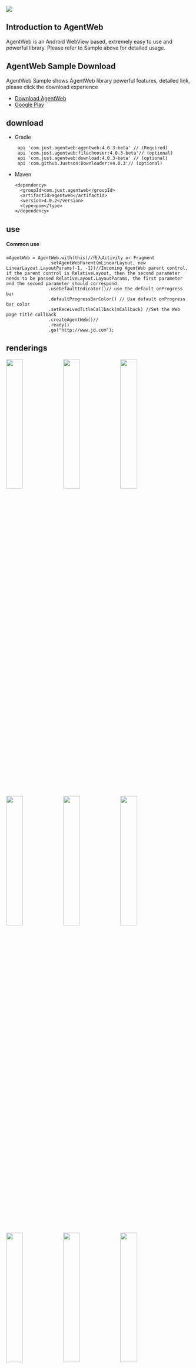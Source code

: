![](./img/logo.png)


## Introduction to AgentWeb


AgentWeb is an Android WebView based, extremely easy to use and powerful library. Please refer to Sample above for detailed usage. 



## AgentWeb Sample Download
AgentWeb Sample shows AgentWeb library powerful features, detailed link, please click the download experience

* [Download AgentWeb](./agentweb.apk)
* [Google Play](https://play.google.com/store/apps/details?id=com.just.agentweb.sample) 

## download


* Gradle 
   
   ```
    api 'com.just.agentweb:agentweb:4.0.3-beta' // (Required)
    api 'com.just.agentweb:filechooser:4.0.3-beta'// (optional)
    api 'com.just.agentweb:download:4.0.3-beta' // (optional)
    api 'com.github.Justson:Downloader:v4.0.3'// (optional)
   ```
* Maven
	
	```
	<dependency>
 	  <groupId>com.just.agentweb</groupId>
 	  <artifactId>agentweb</artifactId>
	  <version>4.0.2</version>
	  <type>pom</type>
	</dependency>
	
	```
	
	
	
## use
#### Common use

```
mAgentWeb = AgentWeb.with(this)//传入Activity or Fragment
                .setAgentWebParent(mLinearLayout, new LinearLayout.LayoutParams(-1, -1))//Incoming AgentWeb parent control, if the parent control is RelativeLayout, then the second parameter needs to be passed RelativeLayout.LayoutParams, the first parameter and the second parameter should correspond.
                .useDefaultIndicator()// use the default onProgress bar
                .defaultProgressBarColor() // Use default onProgress bar color
                .setReceivedTitleCallback(mCallback) //Set the Web page title callback
                .createAgentWeb()//
                .ready()
                .go("http://www.jd.com");

```




## renderings
<a href="img/img-function-list.png"><img src="img/img-function-list.png" width="30%"/></a> <a href="img/img-permission.png"><img src="img/img-permission.png" width="30%"/></a> <a href="img/img-sonic.png"><img src="img/img-sonic.png" width="30%"/></a>

<a href="img/img-scheme.png"><img src="img/img-scheme.png" width="30%"/></a> <a href="img/img-download.png"><img src="img/img-download.png" width="30%"/></a> <a href="img/img-bounce.png"><img src="img/img-bounce.png" width="30%"/></a>

<a href="img/jd.png"><img src="img/jd.png" width="30%"/></a> <a href="img/wechat pay.png"><img src="img/wechat pay.png" width="30%"/></a> <a href="img/alipay.png"><img src="img/alipay.png" width="30%"/></a>

<a href="img/js.png"><img src="img/js.png" width="30%"/></a> <a href="img/custom setting.png"><img src="img/custom setting.png" width="30%"/></a> <a href="img/video.png"><img src="img/video.png" width="30%"/></a>



* #### call Javascript method stitching too much trouble? Please see.
```
// Javascript method
Function callByAndroid () {
      Console.log ("callByAndroid")
  }
// Android end
MAgentWeb.getJsEntraceAccess (). QuickCallJs ("callByAndroid");
//onResult
ConsoleMessage: callByAndroid lineNumber: 27
```

* #### Javascript call Java
```
// Android side, AndroidInterface is an injection class, which has a no parameter method: callAndroid
AddjavaObject ("android", new AndroidInterface (mAgentWeb, this));
/ / In Js will be able to pass
Window.android.callAndroid () / / call the Java layer AndroidInterface class callAndroid method
```


* #### event handling
```
@Override
		Public boolean onKeyDown (int keyCode, KeyEvent event) {
        If (mAgentWeb.handleKeyEvent (keyCode, event)) {
            Return true;
        }
        Return super.onKeyDown (keyCode, event);
    }	
```

* #### Follow the Activity Or Fragment life cycle, the release of CPU more power.

```
	@Override
    Protected void onPause () {
        MAgentWeb.getWebLifeCycle (). OnPause ();
        Super.onPause ();

    }

    @Override
    Protected void onResume () {
        MAgentWeb.getWebLifeCycle (). OnResume ();
        Super.onResume ();
    }
```

* #### <del>File upload processing</del>
```java
    @Override
    Protected void onActivityResult (int requestCode, int resultCode, Intent data) {
        MAgentWeb.uploadFileResult (requestCode, resultCode, data);
        Super.onActivityResult (requestCode, resultCode, data);
 }
```

* #### full screen video playback
```
<! - If your application needs to use the video, then please use the AgentWeb Activity corresponding to the list file to add the following configuration ->
Android: hardwareAccelerated = "true"
Android: configChanges = "orientation | screenSize"
```

* #### positioning
```
<! - AgentWeb is the default boot location, please add the following permissions in your AndroidManifest file. ->
    <Uses-permission android: name = "android.permission.ACCESS_FINE_LOCATION" />
    <Uses-permission android: name = "android.permission.ACCESS_COARSE_LOCATION" />
```

* #### WebChromeClient Or WebViewClient handles business logic
```
// AgentWeb maintains the use of WebView,
MAgentWeb = AgentWeb.with (this) //
                .setAgentWebParent (mLinearLayout, new LinearLayout.LayoutParams (-1, -1)) //
                .useDefaultIndicator () //
                .defaultProgressBarColor ()
                .setReceivedTitleCallback (mCallback)
                .setWebChromeClient (mWebChromeClient)
                .setWebViewClient (mWebViewClient)
                .setSecutityType (AgentWeb.SecurityType.strict)
                .createAgentWeb () //
                .ready ()
                .go (getUrl ());
// WebViewClient
Private WebViewClient mWebViewClient = new WebViewClient () {
        @Override
        Public void onPageStarted (WebView view, String url, Bitmap favicon) {
           // do you work
        }
    };
    // WebChromeClient
    Private WebChromeClient mWebChromeClient = new WebChromeClient () {
        @Override
        Public void onProgressChanged (WebView view, int newProgress) {
            // do you work
        }
    };
```

* #### Get WebView
```
 WebView mWebView = mAgentWeb.getWebCreator (). Get ();
```

* #### Sync cookies
```
AgentWebConfig.syncCookies ("http://www.jd.com", "ID = XXXX")
```

* #### MiddleWareWebChromeBase supports multiple WebChromeClients
```java
// Slightly, please see Sample
```
* #### MiddleWareWebClientBase supports multiple WebViewClient
```java
// Slightly, please see Sample
```

* #### View Cookies
```
String cookies = AgentWebConfig.getCookiesByUrl (targetUrl);
```


* #### AgentWeb Complete use
```java
mAgentWeb = AgentWeb.with (this) //
                .setAgentWebParent ((LinearLayout) view, new LinearLayout.LayoutParams (-1, -1)) // The AgentWeb parent passed in.
                .setIndicatorColorWithHeight (-1, 2) / / Set the color and height of the onProgress bar, -1 is the default value, the height is 2, the unit is dp.
                .setAgentWebWebSettings (getSettings ()) // Set AgentWebSettings.
                .setWebViewClient (mWebViewClient) // WebViewClient, same as WebView, but do not get WebView calling setWebViewClient (xx) method, which will override AgentWeb DefaultWebClient and the corresponding middleware will also fail.
                .setWebChromeClient (mWebChromeClient) // WebChromeClient
                .setPermissionInterceptor (mPermissionInterceptor) / / permission to intercept 2.0.0 join.
                .setReceivedTitleCallback (mCallback) // Title callback.
                . SetSecurityType (AgentWeb.SecurityType.strict) / / strict mode Android 4.2.2 The following will give up the injection of the object, use AgentWebView did not affect.
                .addDownLoadResultListener (mDownloadListener) // Download callback
                .setAgentWebUIController (new UIController (getActivity ())) // Custom UI AgentWeb3.0.0 join.
                .setMainFrameErrorView (R.layout.agentweb_error_page, -1) / / Parameter 1 is the layout of the onResult display, parameter 2 Click refresh control ID -1 Click to refresh the entire layout Click AgentWeb 3.0.0 to join.
                .useMiddleWareWebChrome (getMiddleWareWebChrome ()) // Set up WebChromeClient middleware, support multiple WebChromeClient, AgentWeb 3.0.0 join.
                .useMiddleWareWebClient (getMiddleWareWebClient ()) / / Set WebViewClient middleware, support multiple WebViewClient, AgentWeb 3.0.0 join.
                . OpenParallelDownload () / / open parallel download, the default serial download.
                .setNotifyIcon (R.mipmap.download) // Download notification icon.
                .setOpenOtherPageWays (DefaultWebClient.OpenOtherPageWays.ASK) / / open other pages, the pop-up query users to other applications AgentWeb 3.0.0 to join.
                .interceptUnkownScheme () / / Interception Scheme AgentWeb 3.0.0 can not find the relevant page to join.
                .createAgentWeb () // Create AgentWeb.
                .ready () / / Set WebSettings.
                .go (getUrl ()); // WebView Load and display the URL page.
```

## Precautions
* Alipay need to use the introduction of Alipay SDK, and dependent on the project, WeChat payment do not need to do any operation.
* AgentWeb‘s internal use of AlertDialog depends on the `AppCompat` theme.
* `setAgentWebParent` does not support `ConstraintLayout`.
* `mAgentWeb.getWebLifeCycle (). onPause ();` Will pause all `WebView` in the application.
* `minSdkVersion` 16 or less Customize` WebView` Please be aware of communication safety with `JS`.

## ProGuard rules
If your project needs to be proguard , please add the following configuration

```
-keep class com.just.agentweb.** {
    *;
}
-dontwarn com.just.agentweb.**

```
Java injection class do not proguard, such as sample inside the AndroidInterface class, need Keep.

```
-keepclassmembers class com.just.library.agentweb.AndroidInterface {*;}
```

## update log
* v_3.0.0 update
	* Add MiddlewareWebChromeBase middleware, support multiple WebChromeClient.
	* Add `MiddleWareWebClientBase` middleware, support multiple` WebViewClient`.
	* Added the default onResult page, and supports custom onResult page.
	* Join `AgentWebUIController`, unified control UI.
	* Support for blocking unknown pages.
	* Support to tune other applications.
* v_2.0.1 update
	* Support for parallel download, repair # 114 # 109.
* v_2.0.0 update
	* Join dynamic rights.
	* Take pictures.
* v_1.2.6 update
	* Fixed Android 4.4 following layout disordered.
* v_1.2.5 Prompt message support configuration.
	* Prompt message support configuration.
* v_1.2.4 update
	* Support incoming IWebLayout, support pull-down rebound, pull-down refresh effect.
* v_1.2.3 update
	* Added download onResult callback.
* v_1.2.2 update
	* Fixed known bug.
* v_1.2.1 update
	* Support tune Alipay, WeChat payment.
* v_1.2.0 update
	* Full support for full screen video.
* v_1.1.2 update
	* Improve the function .



## Thank you

* [SafeWebView](https://github.com/seven456/SafeWebView)

* [WebView Reference](https://juejin.im/post/58a037df86b599006b3fade4)


## have questions or have better suggestions
* [![QQ0Group][qq0groupsvg]][qq0group]
* Welcome [Issues](https://github.com/Justson/AgentWeb/issues)


## about me
An Android developer located in Shenzhen, if you have a better job offer available to me, please contact Email: xiaozhongcen@gmail.com

[licensesvg]: https://img.shields.io/badge/License-Apache--2.0-brightgreen.svg
[license]: https://github.com/Justson/AgentWeb/blob/master/LICENSE

[qq0groupsvg]: https://img.shields.io/badge/QQ群-599471474-fba7f9.svg
[qq0group]: http://qm.qq.com/cgi-bin/qm/qr?k=KpyfInzI2nr-Lh4StG0oh68GpbcD0vMG

## Play reward
If you like the design of AgentWeb, you can invite the author to have a cup of coffee.

<a href="img/alipay.jpg"><img src="img/alipay.jpg" width="30%"/></a> <a href="img/wechat_pay.jpg"><img src="img/wechat_pay.jpg" width="30%"/></a> <a href="img/alipay.jpg"><img src="img/alipay.jpg" width="30%"/></a>


[Licensesvg]:https://img.shields.io/badge/License-Apache--2.0-brightgreen.svg
[License]: https://github.com/Justson/AgentWeb/blob/master/LICENSE



## AgentWeb
AgentWeb is a WebView completely out of the Act, from the Activity, Fragment xml layout, independent of the Android Web library.

#### Finally, if the library is helpful to you, I may be grateful to the top right corner of my support, thanks! Of course, I prefer you to become a contributor to Fork PR.   [AgentWeb](https://github.com/Justson/AgentWeb)


[![License][licensesvg]][license]
## License
```
Copyright (C)  Justson(https://github.com/Justson/AgentWeb)

Licensed under the Apache License, Version 2.0 (the "License");
you may not use this file except in compliance with the License.
You may obtain a copy of the License at

     http://www.apache.org/licenses/LICENSE-2.0

Unless required by applicable law or agreed to in writing, software
distributed under the License is distributed on an "AS IS" BASIS,
WITHOUT WARRANTIES OR CONDITIONS OF ANY KIND, either express or implied.
See the License for the specific language governing permissions and
limitations under the License.
```

